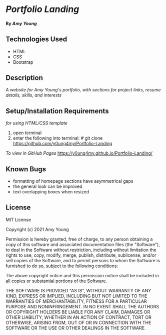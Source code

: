# _Portfolio Landing_

#### By _**Amy Young**_

## Technologies Used

* HTML
* CSS
* Bootstrap

## Description
_A website for Amy Young's portfolio, with sections for project links, resume details, skills, and interests_

## Setup/Installation Requirements
_for using HTML/CSS template_
1) open terminal
2) enter the following into terminal: # git clone https://github.com/y0ung4my/Portfolio-Landing

_To view in GitHub Pages_
https://y0ung4my.github.io/Portfolio-Landing/

## Known Bugs

* formatting of homepage sections have asymmetrical gaps
* the general look can be improved
* text overlapping boxes when resized

## License

MIT License

Copyright (c) 2021 Amy Young

Permission is hereby granted, free of charge, to any person obtaining a copy of this software and associated documentation files (the "Software"), to deal in the Software without restriction, including without limitation the rights to use, copy, modify, merge, publish, distribute, sublicense, and/or sell copies of the Software, and to permit persons to whom the Software is furnished to do so, subject to the following conditions:

The above copyright notice and this permission notice shall be included in all copies or substantial portions of the Software.

THE SOFTWARE IS PROVIDED "AS IS", WITHOUT WARRANTY OF ANY KIND, EXPRESS OR IMPLIED, INCLUDING BUT NOT LIMITED TO THE WARRANTIES OF MERCHANTABILITY, FITNESS FOR A PARTICULAR PURPOSE AND NONINFRINGEMENT. IN NO EVENT SHALL THE AUTHORS OR COPYRIGHT HOLDERS BE LIABLE FOR ANY CLAIM, DAMAGES OR OTHER LIABILITY, WHETHER IN AN ACTION OF CONTRACT, TORT OR OTHERWISE, ARISING FROM, OUT OF OR IN CONNECTION WITH THE SOFTWARE OR THE USE OR OTHER DEALINGS IN THE SOFTWARE.
